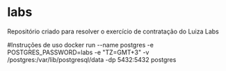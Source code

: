 # labs
Repositório criado para resolver o exercício de contratação do Luiza Labs

#Instruções de uso 
docker run --name postgres -e POSTGRES_PASSWORD=labs -e "TZ=GMT+3" -v /postgres:/var/lib/postgresql/data  -dp 5432:5432 postgres


